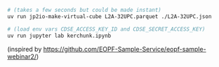 ```bash
# (takes a few seconds but could be made instant)
uv run jp2io-make-virtual-cube L2A-32UPC.parquet ./L2A-32UPC.json

# (load env vars CDSE_ACCESS_KEY_ID and CDSE_SECRET_ACCESS_KEY)
uv run jupyter lab kerchunk.ipynb
```

(inspired by https://github.com/EOPF-Sample-Service/eopf-sample-webinar2/)

